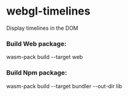 # webgl-timelines
Display timelines in the DOM


### Build Web package:
wasm-pack build --target web

### Build Npm package:
wasm-pack build --target bundler --out-dir lib